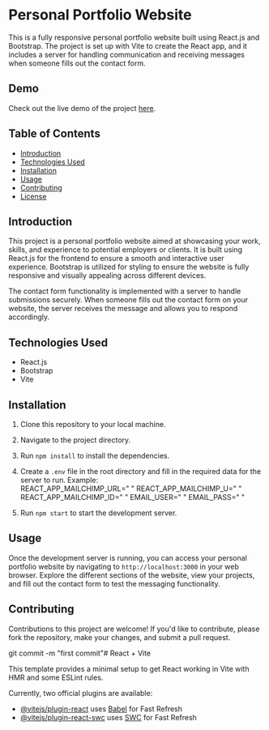 # Personal Portfolio Website

This is a fully responsive personal portfolio website built using React.js and Bootstrap. The project is set up with Vite to create the React app, and it includes a server for handling communication and receiving messages when someone fills out the contact form.
## Demo

Check out the live demo of the project [here](https://ayush-portfolioo.netlify.app/).



## Table of Contents

- [Introduction](#introduction)
- [Technologies Used](#technologies-used)
- [Installation](#installation)
- [Usage](#usage)
- [Contributing](#contributing)
- [License](#license)

## Introduction

This project is a personal portfolio website aimed at showcasing your work, skills, and experience to potential employers or clients. It is built using React.js for the frontend to ensure a smooth and interactive user experience. Bootstrap is utilized for styling to ensure the website is fully responsive and visually appealing across different devices.

The contact form functionality is implemented with a server to handle submissions securely. When someone fills out the contact form on your website, the server receives the message and allows you to respond accordingly.

## Technologies Used

- React.js
- Bootstrap
- Vite

## Installation

1. Clone this repository to your local machine.
2. Navigate to the project directory.
3. Run `npm install` to install the dependencies.
4. Create a `.env` file in the root directory and fill in the required data for the server to run. Example:      
    REACT_APP_MAILCHIMP_URL=" "
    REACT_APP_MAILCHIMP_U=" "
    REACT_APP_MAILCHIMP_ID=" "
    EMAIL_USER=" "
    EMAIL_PASS=" "

5. Run `npm start` to start the development server.

## Usage

Once the development server is running, you can access your personal portfolio website by navigating to `http://localhost:3000` in your web browser. Explore the different sections of the website, view your projects, and fill out the contact form to test the messaging functionality.

## Contributing

Contributions to this project are welcome! If you'd like to contribute, please fork the repository, make your changes, and submit a pull request.




git commit -m "first commit"# React + Vite

This template provides a minimal setup to get React working in Vite with HMR and some ESLint rules.

Currently, two official plugins are available:

- [@vitejs/plugin-react](https://github.com/vitejs/vite-plugin-react/blob/main/packages/plugin-react/README.md) uses [Babel](https://babeljs.io/) for Fast Refresh
- [@vitejs/plugin-react-swc](https://github.com/vitejs/vite-plugin-react-swc) uses [SWC](https://swc.rs/) for Fast Refresh
